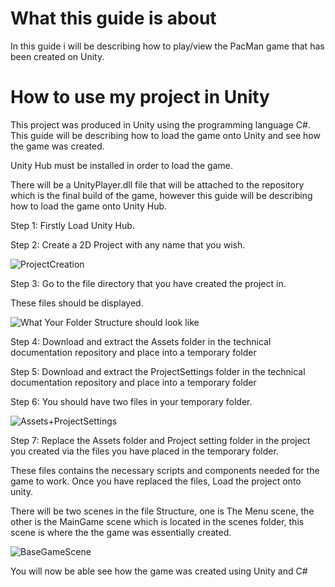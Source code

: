 # What this guide is about
In this guide i will be describing how to play/view the PacMan game that has been created on Unity.



# How to use my project in Unity
This project was produced in Unity using the programming language C#. This guide will be describing how to load the game onto Unity and see how the game was created.

Unity Hub must be installed in order to load the game. 

There will be a UnityPlayer.dll file that will be attached to the repository which is the final build of the game, however this guide will be describing how to load the game onto Unity Hub.

Step 1:
Firstly Load Unity Hub.

Step 2:
Create a 2D Project with any name that you wish.

![ProjectCreation](https://cseegit.essex.ac.uk/ce301_21-22/CE301_hussain_fahad_a/-/blob/master/guide/UnityHub2.png)

Step 3:
Go to the file directory that you have created the project in.

These files should be displayed.

![What Your Folder Structure should look like](https://cseegit.essex.ac.uk/ce301_21-22/CE301_hussain_fahad_a/-/blob/master/guide/projectcreationfolder.png)


Step 4:
Download and extract the Assets folder in the technical documentation repository and place into a temporary folder

Step 5:
Download and extract the ProjectSettings folder in the technical documentation repository and place into a temporary folder

Step 6:
You should have two files in your  temporary folder.

![Assets+ProjectSettings](https://cseegit.essex.ac.uk/ce301_21-22/CE301_hussain_fahad_a/-/blob/master/guide/Project+assets.png)

Step 7:
Replace the Assets folder and Project setting folder in the project you created via the files you have placed in the temporary folder.

These files contains the necessary scripts and components needed for the game to work.
Once you have replaced the files, Load the project onto unity.

There will be two scenes in the file Structure, one is The Menu scene, the other is the MainGame scene which is located in the scenes folder, this scene is where the the game was essentially created.

![BaseGameScene](https://cseegit.essex.ac.uk/ce301_21-22/CE301_hussain_fahad_a/-/blob/master/guide/BaseGame_Scene.png)

You will now be able see how the game was created using Unity and C#
